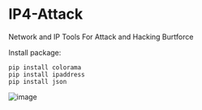 # IP4-Attack
Network and IP Tools For Attack and Hacking Burtforce

Install package:
```
pip install colorama
pip install ipaddress
pip install json
````

![image](https://github.com/TryWarzFiles/IP4-Attack/raw/main/screen1.png)

